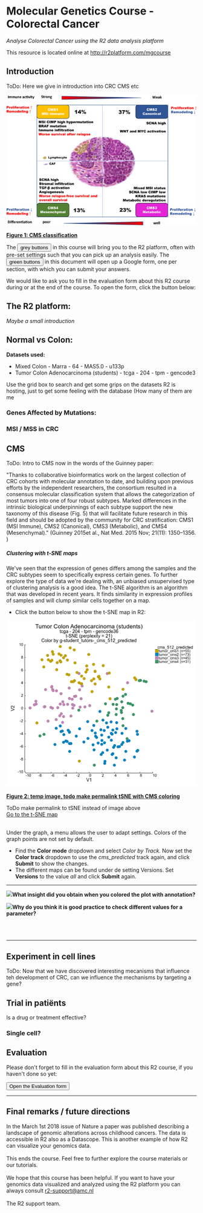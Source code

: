 <a id="molecular_genetics_crc"> </a>

Molecular Genetics Course - Colorectal Cancer
=================================

*Analyse Colorectal Cancer using the R2 data analysis platform*

This resource is located online at http://r2platform.com/mgcourse  
  
 
Introduction
------------

ToDo: Here we give in introduction into CRC CMS etc

  ![](_static/images/MolGenCRC/CMS_classification_characterization_pmc7511559.jpg "Figure 1: CMS classification")	
  
  [**Figure 1: CMS classification**](_static/images/MolGenCRC/CMS_classification_characterization_pmc7511559.jpg)


The <button class="course_permalink">grey buttons</button> in this course will bring you to the R2 platform, often with pre-set settings such that you can pick up an analysis easily. The <button class="course googleform">green buttons</button> in this document will open up a Google form, one per section, with which you can submit your answers.

We would like to ask you to fill in the evaluation form about this R2 course during or at the end of the course. To open the form, click the button below:




The R2 platform:
---------------------------------------
 *Maybe a small introduction*




## Normal vs Colon: 

**Datasets used:**
* Mixed Colon - Marra - 64 - MAS5.0 - u133p
* Tumor Colon Adenocarcinoma (students) - tcga - 204 - tpm - gencode3


Use the grid box to search and get some grips on the datasets R2 is hosting, just  to get some feeling with the database (How many of them are me


### Genes Affected by Mutations: 



### MSI / MSS in CRC



## CMS
ToDo: Intro to CMS now in the words of the Guinney paper:

"Thanks to collaborative bioinformatics work on the largest collection of CRC cohorts with molecular annotation to date, 
and building upon previous efforts by the independent researchers, the consortium resulted in a consensus molecular 
classification system that allows the categorization of most tumors into one of four robust subtypes. Marked differences 
in the intrinsic biological underpinnings of each subtype support the new taxonomy of this disease (Fig. 5) that will 
facilitate future research in this field and should be adopted by the community for CRC stratification: CMS1 (MSI Immune), 
CMS2 (Canonical), CMS3 (Metabolic), and CMS4 (Mesenchymal)." (Guinney 2015et al., Nat Med. 2015 Nov; 21(11): 1350–1356. )


##### Clustering with t-SNE maps

We've seen that the expression of genes differs among the samples and the CRC subtypes seem to specifically express certain genes. 
To further explore the type of data we're dealing with, an unbiased unsupervised type of clustering analysis is a good idea. 
The t-SNE algorithm is an algorithm that was developed in recent years. It finds similarity in expression profiles of samples 
and will clump similar cells together on a map.   

* Click the button below to show the t-SNE map in R2: 

![](_static/images/MolGenCRC/temp/tSNE204_create_permalink_later.png "Figure 2: temp image, todo make permalink tSNE with CMS coloring")

[**Figure 2: temp image, todo make permalink tSNE with CMS coloring**](_static/images/MolGenCRC/temp/tSNE204_create_permalink_later.png)

ToDo make permalink to tSNE instead of image above  
<a class="course_permalink" href="https://hgserver2.amc.nl/cgi-bin/r2/main.cgi?permalink=course_molgen_tsne_86_6tumortypes" target="_blank">Go to the t-SNE map</a>
<br>
<br>

Under the graph, a menu allows the user to adapt settings.
Colors of the graph points are not set by default.  
* Find the **Color mode** dropdown and select *Color by Track*. Now set the **Color track** dropdown to use the *cms_predicted* track 
again, and click **Submit** to show the changes.
* The different maps can be found under de setting Versions. Set **Versions** to the value *all* and click **Submit** again. 

  
  
------

  ![](_static/images/R2d2_logo.png)**What insight did you obtain when you colored the plot with annotation?**

  ![](_static/images/R2d2_logo.png)**Why do you think it is good practice to check different values for a parameter?**

<br>
<br>


------

## Experiment in cell lines
ToDo: Now that we have discovered interesting mecanisms that influence teh development of CRC, can we influence the mechanisms by targeting a gene? 

## Trial in patiënts
Is a drug or treatment effective?

### Single cell? 


## Evaluation
Please don't forget to fill in the evaluation form about this R2 course, if you haven't done so yet:

<button class="course googleform" onclick="window.open('https://docs.google.com/forms/d/e/1FAIpQLSflNJpsTcLIhwEC0ZlHksfnE0VwBay1I2KOGPArYu4Q_QhtrA/viewform?usp=sf_link','_blank');" type="button">Open the Evaluation form</button>

---------

Final remarks / future directions
---------------------------------
In the March 1st 2018 issue of Nature a paper was published describing a landscape of genomic alterations across childhood cancers. The data is accessible in R2 also as a Datascope. This is another example of how R2 can visualize your genomics data. 
<br><br>
This ends the course. Feel free to further explore the course materials or our tutorials.
<br><br>
We hope that this course has been helpful. If you want to have your genomics data visualized and analyzed using the R2 platform you can always consult r2-support@amc.nl
<br><br>
The R2 support team.

